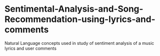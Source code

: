 # Sentimental-Analysis-and-Song-Recommendation-using-lyrics-and-comments
Natural Language concepts used in study of sentiment analysis of a music lyrics and user comments
